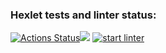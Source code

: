 ### Hexlet tests and linter status:
[![Actions Status](https://github.com/txtzvon/frontend-project-lvl1/workflows/hexlet-check/badge.svg)](https://github.com/txtzvon/frontend-project-lvl1/actions)<a href="https://codeclimate.com/github/codeclimate/codeclimate/maintainability"><img src="https://api.codeclimate.com/v1/badges/a99a88d28ad37a79dbf6/maintainability" /></a>
[![start linter](https://github.com/txtzvon/frontend-project-lvl1/actions/workflows/node.yml/badge.svg)](https://github.com/txtzvon/frontend-project-lvl1/actions/workflows/node.yml)